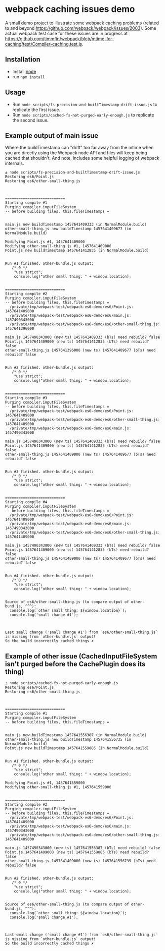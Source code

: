 # webpack caching issues demo

A small demo project to illustrate some webpack caching problems (related to and beyond https://github.com/webpack/webpack/issues/2003). Some actual webpack test case for these issues are in progress at https://github.com/timmfin/webpack/blob/mtime-for-caching/test/Compiler-caching.test.js.

## Installation

* Install  [node](https://nodejs.org)
* run `npm install`

## Usage

* Run `node scripts/fs-precision-and-builtTimestamp-drift-issue.js` to replicate the first issue.
* Run `node scripts/cached-fs-not-purged-early-enough.js` to replicate the second issue.

## Example output of main issue

Where the buildTimestamp can "drift" too far away from the mtime when you are directly using the Webpack node API and files will keep being cached that shouldn't. And note, includes some helpful logging of webpack internals.

```
± node scripts/fs-precision-and-builtTimestamp-drift-issue.js
Restoring es6/Point.js
Restoring es6/other-small-thing.js



===========================
Starting compile #1
Purging compiler.inputFileSystem
-- before building files, this.fileTimestamps =


main.js new buildTimestamp 1457641409333 (in NormalModule.build)
other-small-thing.js new buildTimestamp 1457641409677 (in NormalModule.build)

Modifying Point.js #1, 1457641409000
Modifying other-small-thing.js #1, 1457641409000
Point.js new buildTimestamp 1457641412835 (in NormalModule.build)


Run #1 finished. other-bundle.js output:
   /* 0 */
    "use strict";
    console.log("other small thing: " + window.location);


===========================
Starting compile #2
Purging compiler.inputFileSystem
-- before building files, this.fileTimestamps =
  /private/tmp/webpack-test/webpack-es6-demo/es6/Point.js: 1457641409000
  /private/tmp/webpack-test/webpack-es6-demo/es6/main.js: 1457490343000
  /private/tmp/webpack-test/webpack-es6-demo/es6/other-small-thing.js: 1457641396000

main.js 1457490343000 (new ts) 1457641409333 (bTs) need rebuild? false
Point.js 1457641409000 (new ts) 1457641412835 (bTs) need rebuild? false
other-small-thing.js 1457641396000 (new ts) 1457641409677 (bTs) need rebuild? false


Run #2 finished. other-bundle.js output:
   /* 0 */
    "use strict";
    console.log("other small thing: " + window.location);


===========================
Starting compile #3
Purging compiler.inputFileSystem
-- before building files, this.fileTimestamps =
  /private/tmp/webpack-test/webpack-es6-demo/es6/Point.js: 1457641409000
  /private/tmp/webpack-test/webpack-es6-demo/es6/other-small-thing.js: 1457641409000
  /private/tmp/webpack-test/webpack-es6-demo/es6/main.js: 1457490343000

main.js 1457490343000 (new ts) 1457641409333 (bTs) need rebuild? false
Point.js 1457641409000 (new ts) 1457641412835 (bTs) need rebuild? false
other-small-thing.js 1457641409000 (new ts) 1457641409677 (bTs) need rebuild? false


Run #3 finished. other-bundle.js output:
   /* 0 */
    "use strict";
    console.log("other small thing: " + window.location);


===========================
Starting compile #4
Purging compiler.inputFileSystem
-- before building files, this.fileTimestamps =
  /private/tmp/webpack-test/webpack-es6-demo/es6/Point.js: 1457641409000
  /private/tmp/webpack-test/webpack-es6-demo/es6/main.js: 1457490343000
  /private/tmp/webpack-test/webpack-es6-demo/es6/other-small-thing.js: 1457641409000

main.js 1457490343000 (new ts) 1457641409333 (bTs) need rebuild? false
Point.js 1457641409000 (new ts) 1457641412835 (bTs) need rebuild? false
other-small-thing.js 1457641409000 (new ts) 1457641409677 (bTs) need rebuild? false


Run #4 finished. other-bundle.js output:
   /* 0 */
    "use strict";
    console.log("other small thing: " + window.location);


Source of es6/other-small-thing.js (to compare output of other-bund.js, ^^^):
  console.log(`other small thing: ${window.location}`);
  console.log('small change #1');



Last small change ('small change #1') from `es6/other-small-thing.js` is missing from `other-bundle.js` output!
So the build incorrectly cached things ✗
```


## Example of other issue (CachedInputFileSystem isn't purged before the CachePlugin does its thing)

```
± node scripts/cached-fs-not-purged-early-enough.js
Restoring es6/Point.js
Restoring es6/other-small-thing.js



===========================
Starting compile #1
Purging compiler.inputFileSystem
-- before building files, this.fileTimestamps =


main.js new buildTimestamp 1457641556387 (in NormalModule.build)
other-small-thing.js new buildTimestamp 1457641556735 (in NormalModule.build)
Point.js new buildTimestamp 1457641559885 (in NormalModule.build)


Run #1 finished. other-bundle.js output:
   /* 0 */
    "use strict";
    console.log("other small thing: " + window.location);

Modifying Point.js #1, 1457641559000
Modifying other-small-thing.js #1, 1457641559000


===========================
Starting compile #2
Purging compiler.inputFileSystem
-- before building files, this.fileTimestamps =
  /private/tmp/webpack-test/webpack-es6-demo/es6/Point.js: 1457641409000
  /private/tmp/webpack-test/webpack-es6-demo/es6/main.js: 1457490343000
  /private/tmp/webpack-test/webpack-es6-demo/es6/other-small-thing.js: 1457641409000

main.js 1457490343000 (new ts) 1457641556387 (bTs) need rebuild? false
Point.js 1457641409000 (new ts) 1457641559885 (bTs) need rebuild? false
other-small-thing.js 1457641409000 (new ts) 1457641556735 (bTs) need rebuild? false


Run #2 finished. other-bundle.js output:
   /* 0 */
    "use strict";
    console.log("other small thing: " + window.location);


Source of es6/other-small-thing.js (to compare output of other-bund.js, ^^^):
  console.log(`other small thing: ${window.location}`);
  console.log('small change #1');



Last small change ('small change #1') from `es6/other-small-thing.js` is missing from `other-bundle.js` output!
So the build incorrectly cached things ✗
```
